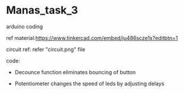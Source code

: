 # Manas_task_3
arduino coding

ref material:https://www.tinkercad.com/embed/ju486scze1x?editbtn=1

circuit ref: refer "circuit.png" file

code:

* Decounce function eliminates bouncing of button

* Potentiometer changes the speed of leds by adjusting delays
